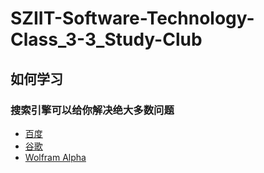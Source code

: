 # SZIIT-Software-Technology-Class_3-3_Study-Club
## 如何学习
### 搜索引擎可以给你解决绝大多数问题
- [百度](www.baidu.com)
- [谷歌](www.google.com)
- [Wolfram Alpha](www.wolframalpha.com)
